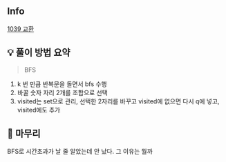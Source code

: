 ## Info
[1039 교환](https://www.acmicpc.net/problem/1039)

## 💡 풀이 방법 요약
> BFS
1. k 번 만큼 반복문을 돌면서 bfs 수행
2. 바꿀 숫자 자리 2개를 조합으로 선택
3. visited는 set으로 관리, 선택한 2자리를 바꾸고 visited에 없으면 다시 q에 넣고, visited에도 추가

## 🙂 마무리
BFS로 시간초과가 날 줄 알았는데 안 났다. 그 이유는 뭘까